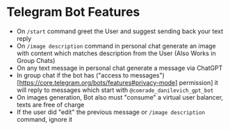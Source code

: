 # Telegram Bot Features

- On `/start` command greet the User and suggest sending back your text reply
- On `/image description` command in personal chat generate an image with content which matches description from the User (Also Works in Group Chats)
- On any text message in personal chat generate a message via ChatGPT
- In group chat if the bot has ("access to messages")[https://core.telegram.org/bots/features#privacy-mode] permission] it will reply to messages which start with `@comrade_danilevich_gpt_bot`
- On images generation, Bot also must "consume" a virtual user balancer, texts are free of charge
- If the user did "edit" the previous message or `/image description` command, ignore it
